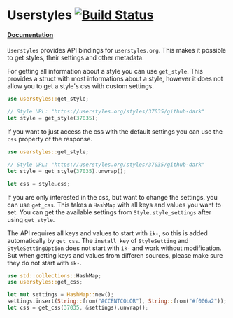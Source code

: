 # Userstyles [![Build Status](https://img.shields.io/crates/v/rustc-serialize.svg?style=flat-square)](https://crates.io/crates/userstyles)

#### [Documentation](https://docs.rs/userstyles)

`Userstyles` provides API bindings for `userstyles.org`.
This makes it possible to get styles, their settings and other metadata.

For getting all information about a style you can use `get_style`.
This provides a struct with most informations about a style,
however it does not allow you to get a style's css with custom settings.

```rust
use userstyles::get_style;

// Style URL: "https://userstyles.org/styles/37035/github-dark"
let style = get_style(37035);
```

If you want to just access the css with the default settings you can
use the `css` property of the response.

```rust
use userstyles::get_style;

// Style URL: "https://userstyles.org/styles/37035/github-dark"
let style = get_style(37035).unwrap();

let css = style.css;
```

If you are only interested in the css, but want to change the settings, you can use `get_css`.
This takes a `HashMap` with all keys and values you want to set.
You can get the available settings from `Style.style_settings` after using `get_style`.

The API requires all keys and values to start with `ik-`, so this is added automatically by `get_css`.
The `install_key` of `StyleSetting` and `StyleSettingOption` does not start with
`ik-` and work without modification. But when getting keys and values from differen sources,
please make sure they do not start with `ik-`.

```rust
use std::collections::HashMap;
use userstyles::get_css;

let mut settings = HashMap::new();
settings.insert(String::from("ACCENTCOLOR"), String::from("#f006a2"));
let css = get_css(37035, &settings).unwrap();
```
